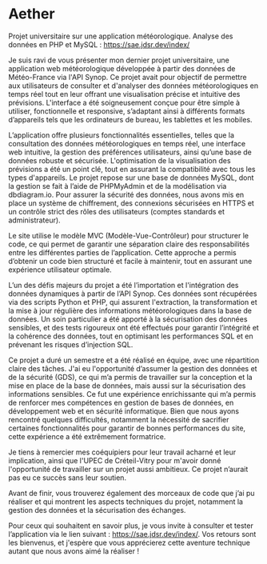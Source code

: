 # Aether
Projet universitaire sur une application météorologique. Analyse des données en PHP et MySQL : https://sae.jdsr.dev/index/

Je suis ravi de vous présenter mon dernier projet universitaire, une application web météorologique développée à partir des données de Météo-France via l'API Synop. Ce projet avait pour objectif de permettre aux utilisateurs de consulter et d'analyser des données météorologiques en temps réel tout en leur offrant une visualisation précise et intuitive des prévisions. L'interface a été soigneusement conçue pour être simple à utiliser, fonctionnelle et responsive, s’adaptant ainsi à différents formats d’appareils tels que les ordinateurs de bureau, les tablettes et les mobiles.

L’application offre plusieurs fonctionnalités essentielles, telles que la consultation des données météorologiques en temps réel, une interface web intuitive, la gestion des préférences utilisateurs, ainsi qu’une base de données robuste et sécurisée. L'optimisation de la visualisation des prévisions a été un point clé, tout en assurant la compatibilité avec tous les types d'appareils. Le projet repose sur une base de données MySQL, dont la gestion se fait à l’aide de PHPMyAdmin et de la modélisation via dbdiagram.io. Pour assurer la sécurité des données, nous avons mis en place un système de chiffrement, des connexions sécurisées en HTTPS et un contrôle strict des rôles des utilisateurs (comptes standards et administrateur).

Le site utilise le modèle MVC (Modèle-Vue-Contrôleur) pour structurer le code, ce qui permet de garantir une séparation claire des responsabilités entre les différentes parties de l’application. Cette approche a permis d’obtenir un code bien structuré et facile à maintenir, tout en assurant une expérience utilisateur optimale.

L’un des défis majeurs du projet a été l’importation et l'intégration des données dynamiques à partir de l’API Synop. Ces données sont récupérées via des scripts Python et PHP, qui assurent l'extraction, la transformation et la mise à jour régulière des informations météorologiques dans la base de données. Un soin particulier a été apporté à la sécurisation des données sensibles, et des tests rigoureux ont été effectués pour garantir l’intégrité et la cohérence des données, tout en optimisant les performances SQL et en prévenant les risques d’injection SQL.

Ce projet a duré un semestre et a été réalisé en équipe, avec une répartition claire des tâches. J'ai eu l'opportunité d’assumer la gestion des données et de la sécurité (GDS), ce qui m’a permis de travailler sur la conception et la mise en place de la base de données, mais aussi sur la sécurisation des informations sensibles. Ce fut une expérience enrichissante qui m’a permis de renforcer mes compétences en gestion de bases de données, en développement web et en sécurité informatique. Bien que nous ayons rencontré quelques difficultés, notamment la nécessité de sacrifier certaines fonctionnalités pour garantir de bonnes performances du site, cette expérience a été extrêmement formatrice.

Je tiens à remercier mes coéquipiers pour leur travail acharné et leur implication, ainsi que l'UPEC de Créteil-Vitry pour m'avoir donné l'opportunité de travailler sur un projet aussi ambitieux. Ce projet n’aurait pas eu ce succès sans leur soutien.

Avant de finir, vous trouverez également des morceaux de code que j’ai pu réaliser et qui montrent les aspects techniques du projet, notamment la gestion des données et la sécurisation des échanges.

Pour ceux qui souhaitent en savoir plus, je vous invite à consulter et tester l’application via le lien suivant : https://sae.jdsr.dev/index/. Vos retours sont les bienvenus, et j'espère que vous apprécierez cette aventure technique autant que nous avons aimé la réaliser !
